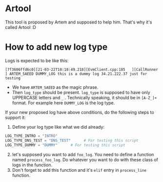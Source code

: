 # Artool
This tool is proposed by Artem and supposed to help him. That's why it's called Artool :D

# How to add new log type
Logs is expected to be like this:
```log
[7f3606ffd6c0][21-03-22T10:18:49.218][EvmClient.cpp:185   ][CallRunner          ] ARTEM_SAEED DUMMY_LOG this is a dummy log 34.21.222.37 just for testing
```

* We have `ARTEM_SAEED` as the magic phrase.
* Then `log_type` should be present. `log_type` is supposed to have only UPPERCASE letters and `_` . Technically speaking, it should be in `[A-Z_]+` format. For example here `DUMMY_LOG` is the log type.

If your new proposed log have above conditions, do the following steps to support it:

1. Define your log type like what we did already:
```python
LOG_TYPE_INTRO = "INTRO"
LOG_TYPE_DNS_TEST = "DNS_TEST"      # For testing this script
LOG_TYPE_DUMMY = "DUMMY"      # For testing this script
```
2. let's supposed you want to add `foo_log`. You need to define a function named `process_foo_log`. Do whatever you want to do with these class of logs in the function.
3. Don't forget to add this function and it's `elif` entry in `process_line` function.